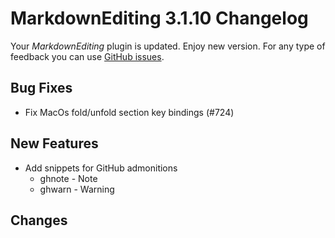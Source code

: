 # MarkdownEditing 3.1.10 Changelog

Your _MarkdownEditing_ plugin is updated. Enjoy new version. For any type of
feedback you can use [GitHub issues][issues].

## Bug Fixes

* Fix MacOs fold/unfold section key bindings (#724)

## New Features

* Add snippets for GitHub admonitions
  - ghnote - Note
  - ghwarn - Warning

## Changes

[issues]: https://github.com/SublimeText-Markdown/MarkdownEditing/issues
